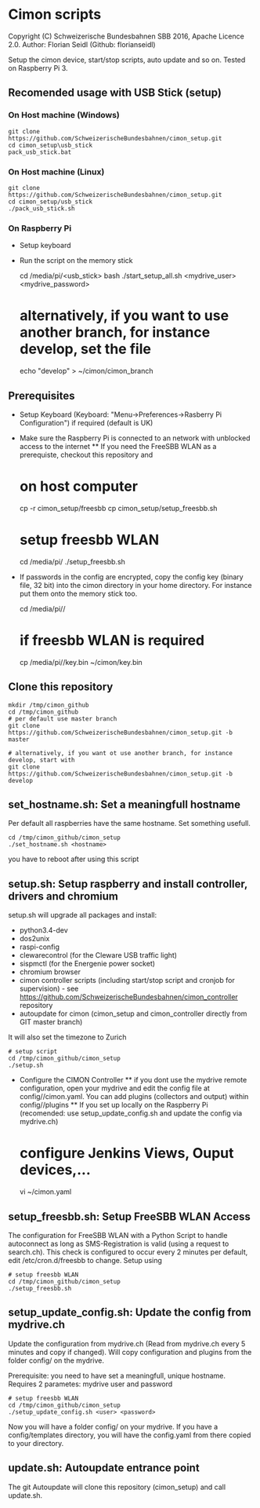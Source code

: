 # Cimon scripts
Copyright (C) Schweizerische Bundesbahnen SBB 2016, Apache Licence 2.0. Author: Florian Seidl (Github: florianseidl) 

Setup the cimon device, start/stop scripts, auto update and so on. Tested on Raspberry Pi 3.

## Recomended usage with USB Stick (setup)

### On Host machine (Windows)
    
    git clone https://github.com/SchweizerischeBundesbahnen/cimon_setup.git
    cd cimon_setup\usb_stick
    pack_usb_stick.bat
 
### On Host machine (Linux)

    git clone https://github.com/SchweizerischeBundesbahnen/cimon_setup.git
    cd cimon_setup/usb_stick
    ./pack_usb_stick.sh
    
### On Raspberry Pi

* Setup keyboard
* Run the script on the memory stick

    cd /media/pi/<usb_stick>
    bash ./start_setup_all.sh <hostname> <mydrive_user> <mydrive_password>

    # alternatively, if you want to use another branch, for instance develop, set the file
    echo "develop" > ~/cimon/cimon_branch

## Prerequisites
* Setup Keyboard (Keyboard: "Menu->Preferences->Rasberry Pi Configuration") if required (default is UK)
* Make sure the Raspberry Pi is connected to an network with unblocked access to the internet
** If you need the FreeSBB WLAN as a prerequiste, checkout this repository and

    # on host computer
    cp -r cimon_setup/freesbb <usbstick>
    cp cimon_setup/setup_freesbb.sh <usbstick>
    # setup freesbb WLAN
    cd /media/pi/<usbstick>
    ./setup_freesbb.sh 
    
* If passwords in the config are encrypted, copy the config key (binary file, 32 bit) into the cimon directory in your home directory. For instance put them onto the memory stick too.

    cd /media/pi/<usbstick>/
    # if freesbb WLAN is required
    cp /media/pi/<usbstick>/key.bin ~/cimon/key.bin

## Clone this repository
    
    mkdir /tmp/cimon_github
    cd /tmp/cimon_github
    # per default use master branch
    git clone https://github.com/SchweizerischeBundesbahnen/cimon_setup.git -b master

    # alternatively, if you want ot use another branch, for instance develop, start with
    git clone https://github.com/SchweizerischeBundesbahnen/cimon_setup.git -b develop

## set_hostname.sh: Set a meaningfull hostname
Per default all raspberries have the same hostname. Set something usefull.

    cd /tmp/cimon_github/cimon_setup
    ./set_hostname.sh <hostname> 

you have to reboot after using this script

## setup.sh: Setup raspberry and install controller, drivers and chromium
    
setup.sh will upgrade all packages and install:
* python3.4-dev
* dos2unix
* raspi-config
* clewarecontrol (for the Cleware USB traffic light)
* sispmctl (for the Energenie power socket)
* chromium browser
* cimon controller scripts (including start/stop script and cronjob for supervision) - see https://github.com/SchweizerischeBundesbahnen/cimon_controller repository
* autoupdate for cimon (cimon_setup and cimon_controller directly from GIT master branch)

It will also set the timezone to Zurich

    # setup script
    cd /tmp/cimon_github/cimon_setup
    ./setup.sh 

* Configure the CIMON Controller 
** if you dont use the mydrive remote configuration, open your mydrive and edit the config file at config/<hostname>/cimon.yaml. You can add plugins (collectors and output) within config/<hostname>/plugins
** If you set up locally on the Raspberry Pi (recomended: use setup_update_config.sh and update the config via mydrive.ch) 

    # configure Jenkins Views, Ouput devices,...
    vi ~/cimon.yaml    
  
## setup_freesbb.sh: Setup FreeSBB WLAN Access
The configuration for FreeSBB WLAN with a Python Script to handle autoconnect as long as SMS-Registration is valid (using a request to search.ch). This check is configured to occur every 2 minutes per default, edit /etc/cron.d/freesbb to change. Setup using

    # setup freesbb WLAN
    cd /tmp/cimon_github/cimon_setup
    ./setup_freesbb.sh

## setup_update_config.sh: Update the config from mydrive.ch
Update the configuration from mydrive.ch (Read from mydrive.ch every 5 minutes and copy if changed). Will copy configuration and plugins from the folder config/<hostname> on the mydrive.

Prerequisite: you need to have set a meaningfull, unique hostname. Requires 2 parametes: mydrive user and password

    # setup freesbb WLAN
    cd /tmp/cimon_github/cimon_setup
    ./setup_update_config.sh <user> <password>
    
Now you will have a folder config/<hostname> on your mydrive. If you have a config/templates directory, you will have the config.yaml from there copied to your directory.

## update.sh: Autoupdate entrance point
The git Autoupdate will clone this repository (cimon_setup) and call update.sh.